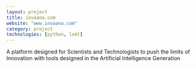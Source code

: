 ```yaml
---
layout: project
title: invaana.com
website: "www.invaana.com"
category: project
technologies: [python, lxml]
---
```

A platform designed for Scientists and Technologists to push the limits of Innovation with tools designed in the Artificial Intelligence Generation
